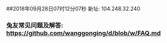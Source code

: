 ##2018年09月28日07时12分07秒 新址: 104.248.32.240
### 兔友常见问题及解答: https://github.com/wanggonging/d/blob/w/FAQ.md
